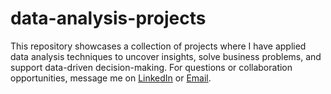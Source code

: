 # data-analysis-projects
 This repository showcases a collection of projects where I have applied data analysis techniques to uncover insights, solve business problems, and support data-driven decision-making.
For questions or collaboration opportunities, message me on [LinkedIn](https://www.linkedin.com/in/manolia-pinar/) or [Email](manoliapinar@gmail.com).
